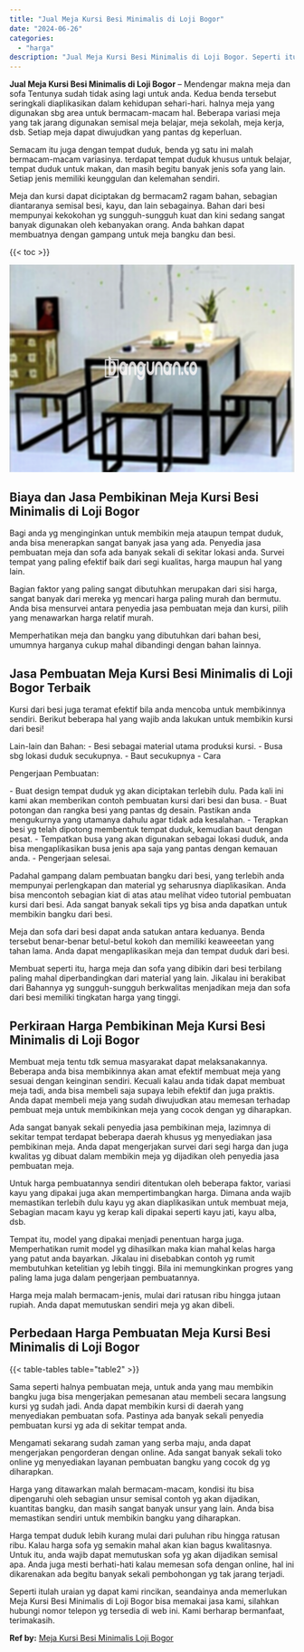 ```yaml
---
title: "Jual Meja Kursi Besi Minimalis di Loji Bogor"
date: "2024-06-26"
categories: 
  - "harga"
description: "Jual Meja Kursi Besi Minimalis di Loji Bogor. Seperti itulah uraian yg dapat kami rincikan, seandainya anda memerlukan Meja Kursi Besi Minimalis di Loji Bogo..."
---
```


**Jual Meja Kursi Besi Minimalis di Loji Bogor** – Mendengar makna meja dan sofa Tentunya sudah tidak asing lagi untuk anda. Kedua benda tersebut seringkali diaplikasikan dalam kehidupan sehari-hari. halnya meja yang digunakan sbg area untuk bermacam-macam hal. Beberapa variasi meja yang tak jarang digunakan semisal meja belajar, meja sekolah, meja kerja, dsb. Setiap meja dapat diwujudkan yang pantas dg keperluan.

Semacam itu juga dengan tempat duduk, benda yg satu ini malah bermacam-macam variasinya. terdapat tempat duduk khusus untuk belajar, tempat duduk untuk makan, dan masih begitu banyak jenis sofa yang lain. Setiap jenis memiliki keunggulan dan kelemahan sendiri.

Meja dan kursi dapat diciptakan dg bermacam2 ragam bahan, sebagian diantaranya semisal besi, kayu, dan lain sebagainya. Bahan dari besi mempunyai kekokohan yg sungguh-sungguh kuat dan kini sedang sangat banyak digunakan oleh kebanyakan orang. Anda bahkan dapat membuatnya dengan gampang untuk meja bangku dan besi.

{{< toc >}}

![Jual Meja Kursi Besi Minimalis di Loji Bogor](/images/jual-meja-besi-murah14.png)

## Biaya dan Jasa Pembikinan Meja Kursi Besi Minimalis di Loji Bogor

Bagi anda yg menginginkan untuk membikin meja ataupun tempat duduk, anda bisa menerapkan sangat banyak jasa yang ada. Penyedia jasa pembuatan meja dan sofa ada banyak sekali di sekitar lokasi anda. Survei tempat yang paling efektif baik dari segi kualitas, harga maupun hal yang lain.

Bagian faktor yang paling sangat dibutuhkan merupakan dari sisi harga, sangat banyak dari mereka yg mencari harga paling murah dan bermutu. Anda bisa mensurvei antara penyedia jasa pembuatan meja dan kursi, pilih yang menawarkan harga relatif murah.

Memperhatikan meja dan bangku yang dibutuhkan dari bahan besi, umumnya harganya cukup mahal dibandingi dengan bahan lainnya.

## Jasa Pembuatan Meja Kursi Besi Minimalis di Loji Bogor Terbaik

Kursi dari besi juga teramat efektif bila anda mencoba untuk membikinnya sendiri. Berikut beberapa hal yang wajib anda lakukan untuk membikin kursi dari besi!

Lain-lain dan Bahan: - Besi sebagai material utama produksi kursi. - Busa sbg lokasi duduk secukupnya. - Baut secukupnya - Cara

Pengerjaan Pembuatan:

\- Buat design tempat duduk yg akan diciptakan terlebih dulu. Pada kali ini kami akan memberikan contoh pembuatan kursi dari besi dan busa. - Buat potongan dan rangka besi yang pantas dg desain. Pastikan anda mengukurnya yang utamanya dahulu agar tidak ada kesalahan. - Terapkan besi yg telah dipotong membentuk tempat duduk, kemudian baut dengan pesat. - Tempatkan busa yang akan digunakan sebagai lokasi duduk, anda bisa mengaplikasikan busa jenis apa saja yang pantas dengan kemauan anda. - Pengerjaan selesai.

Padahal gampang dalam pembuatan bangku dari besi, yang terlebih anda mempunyai perlengkapan dan material yg seharusnya diaplikasikan. Anda bisa mencontoh sebagian kiat di atas atau melihat video tutorial pembuatan kursi dari besi. Ada sangat banyak sekali tips yg bisa anda dapatkan untuk membikin bangku dari besi.

Meja dan sofa dari besi dapat anda satukan antara keduanya. Benda tersebut benar-benar betul-betul kokoh dan memiliki keaweeetan yang tahan lama. Anda dapat mengaplikasikan meja dan tempat duduk dari besi.

Membuat seperti itu, harga meja dan sofa yang dibikin dari besi terbilang paling mahal diperbandingkan dari material yang lain. Jikalau ini berakibat dari Bahannya yg sungguh-sungguh berkwalitas menjadikan meja dan sofa dari besi memiliki tingkatan harga yang tinggi.

## Perkiraan Harga Pembikinan Meja Kursi Besi Minimalis di Loji Bogor

Membuat meja tentu tdk semua masyarakat dapat melaksanakannya. Beberapa anda bisa membikinnya akan amat efektif membuat meja yang sesuai dengan keinginan sendiri. Kecuali kalau anda tidak dapat membuat meja tadi, anda bisa membeli saja supaya lebih efektif dan juga praktis. Anda dapat membeli meja yang sudah diwujudkan atau memesan terhadap pembuat meja untuk membikinkan meja yang cocok dengan yg diharapkan.

Ada sangat banyak sekali penyedia jasa pembikinan meja, lazimnya di sekitar tempat terdapat beberapa daerah khusus yg menyediakan jasa pembikinan meja. Anda dapat mengerjakan survei dari segi harga dan juga kwalitas yg dibuat dalam membikin meja yg dijadikan oleh penyedia jasa pembuatan meja.

Untuk harga pembuatannya sendiri ditentukan oleh beberapa faktor, variasi kayu yang dipakai juga akan mempertimbangkan harga. Dimana anda wajib memastikan terlebih dulu kayu yg akan diaplikasikan untuk membuat meja, Sebagian macam kayu yg kerap kali dipakai seperti kayu jati, kayu alba, dsb.

Tempat itu, model yang dipakai menjadi penentuan harga juga. Memperhatikan rumit model yg dihasilkan maka kian mahal kelas harga yang patut anda bayarkan. Jikalau ini disebabkan contoh yg rumit membutuhkan ketelitian yg lebih tinggi. Bila ini memungkinkan progres yang paling lama juga dalam pengerjaan pembuatannya.

Harga meja malah bermacam-jenis, mulai dari ratusan ribu hingga jutaan rupiah. Anda dapat memutuskan sendiri meja yg akan dibeli.

## Perbedaan Harga Pembuatan Meja Kursi Besi Minimalis di Loji Bogor

{{< table-tables table="table2" >}}

Sama seperti halnya pembuatan meja, untuk anda yang mau membikin bangku juga bisa mengerjakan pemesanan atau membeli secara langsung kursi yg sudah jadi. Anda dapat membikin kursi di daerah yang menyediakan pembuatan sofa. Pastinya ada banyak sekali penyedia pembuatan kursi yg ada di sekitar tempat anda.

Mengamati sekarang sudah zaman yang serba maju, anda dapat mengerjakan pengorderan dengan online. Ada sangat banyak sekali toko online yg menyediakan layanan pembuatan bangku yang cocok dg yg diharapkan.

Harga yang ditawarkan malah bermacam-macam, kondisi itu bisa dipengaruhi oleh sebagian unsur semisal contoh yg akan dijadikan, kuantitas bangku, dan masih sangat banyak unsur yang lain. Anda bisa memastikan sendiri untuk membikin bangku yang diharapkan.

Harga tempat duduk lebih kurang mulai dari puluhan ribu hingga ratusan ribu. Kalau harga sofa yg semakin mahal akan kian bagus kwalitasnya. Untuk itu, anda wajib dapat memutuskan sofa yg akan dijadikan semisal apa. Anda juga mesti berhati-hati kalau memesan sofa dengan online, hal ini dikarenakan ada begitu banyak sekali pembohongan yg tak jarang terjadi.

Seperti itulah uraian yg dapat kami rincikan, seandainya anda memerlukan Meja Kursi Besi Minimalis di Loji Bogor bisa memakai jasa kami, silahkan hubungi nomor telepon yg tersedia di web ini. Kami berharap bermanfaat, terimakasih.

**Ref by:** [Meja Kursi Besi Minimalis Loji Bogor](https://id.wikipedia.org/wiki/Meja)
